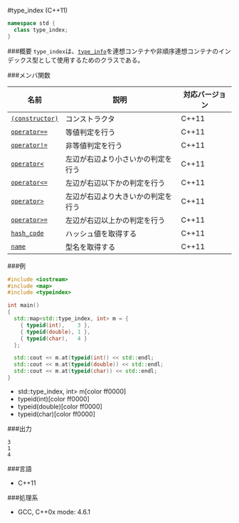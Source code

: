 #type_index (C++11)
```cpp
namespace std {
  class type_index;
}
```

###概要
`type_index`は、[`type_info`](/reference/typeinfo/type_info.md)を連想コンテナや非順序連想コンテナのインデックス型として使用するためのクラスである。


###メンバ関数

| 名前 | 説明 | 対応バージョン |
|-----------------------------------------------|------------------------------------|-------|
| [`(constructor)`](./type_index/op_constructor.md) | コンストラクタ                     | C++11 |
| [`operator==`](./type_index/op_equal.md)      | 等値判定を行う                     | C++11 |
| [`operator!=`](./type_index/op_not_equal.md)  | 非等値判定を行う                   | C++11 |
| [`operator<`](./type_index/op_less.md)        | 左辺が右辺より小さいかの判定を行う | C++11 |
| [`operator<=`](./type_index/op_less_equal.md) | 左辺が右辺以下かの判定を行う       | C++11 |
| [`operator>`](./type_index/greater.md)        | 左辺が右辺より大きいかの判定を行う | C++11 |
| [`operator>=`](./type_index/greater_equal.md) | 左辺が右辺以上かの判定を行う       | C++11 |
| [`hash_code`](./type_index/hash_code.md)      | ハッシュ値を取得する               | C++11 |
| [`name`](./type_index/name.md)                | 型名を取得する                     | C++11 |


###例
```cpp
#include <iostream>
#include <map>
#include <typeindex>

int main()
{
  std::map<std::type_index, int> m = {
    { typeid(int),    3 },
    { typeid(double), 1 },
    { typeid(char),   4 }
  };

  std::cout << m.at(typeid(int)) << std::endl;
  std::cout << m.at(typeid(double)) << std::endl;
  std::cout << m.at(typeid(char)) << std::endl;
}
```
* std::type_index, int> m[color ff0000]
* typeid(int)[color ff0000]
* typeid(double)[color ff0000]
* typeid(char)[color ff0000]

###出力
```
3
1
4
```


###言語
- C++11

###処理系
- GCC, C++0x mode: 4.6.1


